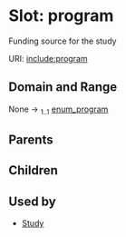 
# Slot: program


Funding source for the study

URI: [include:program](https://w3id.org/include/program)


## Domain and Range

None &#8594;  <sub>1..1</sub> [enum_program](enum_program.md)

## Parents


## Children


## Used by

 * [Study](Study.md)
